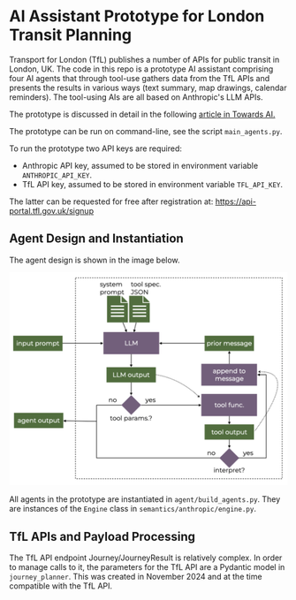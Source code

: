 # AI Assistant Prototype for London Transit Planning
Transport for London (TfL) publishes a number of APIs for public transit in London, UK. The code in this repo is a prototype AI assistant comprising four AI agents that through tool-use gathers data from the TfL APIs and presents the results in various ways (text summary, map drawings, calendar reminders). The tool-using AIs are all based on Anthropic's LLM APIs.

The prototype is discussed in detail in the following [article in Towards AI.](https://pub.towardsai.net/london-commute-agent-from-concepts-to-pretty-maps-6b2a0a28dcc8)

The prototype can be run on command-line, see the script `main_agents.py`.

To run the prototype two API keys are required:
* Anthropic API key, assumed to be stored in environment variable `ANTHROPIC_API_KEY`.
* TfL API key, assumed to be stored  in environment variable `TFL_API_KEY`.

The latter can be requested for free after registration at: https://api-portal.tfl.gov.uk/signup

## Agent Design and Instantiation
The agent design is shown in the image below.

![agent_design](https://github.com/anderzzz/navigate_london/blob/main/blog/agent_design.png?raw=true)

All agents in the prototype are instantiated in `agent/build_agents.py`. They are instances of the `Engine` class in `semantics/anthropic/engine.py`.

## TfL APIs and Payload Processing
The TfL API endpoint Journey/JourneyResult is relatively complex. In order to manage calls to it, the parameters for the TfL API are a Pydantic model in `journey_planner`. This was created in November 2024 and at the time compatible with the TfL API.
